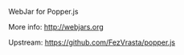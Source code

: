 WebJar for Popper.js

More info: http://webjars.org

Upstream: https://github.com/FezVrasta/popper.js
